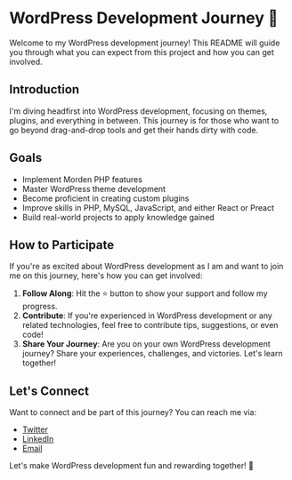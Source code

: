 # WordPress Development Journey 🚀

Welcome to my WordPress development journey! This README will guide you through what you can expect from this project and how you can get involved.

## Introduction

I'm diving headfirst into WordPress development, focusing on themes, plugins, and everything in between. This journey is for those who want to go beyond drag-and-drop tools and get their hands dirty with code.

## Goals

- Implement Morden PHP features
- Master WordPress theme development
- Become proficient in creating custom plugins
- Improve skills in PHP, MySQL, JavaScript, and either React or Preact
- Build real-world projects to apply knowledge gained

## How to Participate

If you're as excited about WordPress development as I am and want to join me on this journey, here's how you can get involved:

1. **Follow Along**: Hit the ⭐️ button to show your support and follow my progress.
2. **Contribute**: If you're experienced in WordPress development or any related technologies, feel free to contribute tips, suggestions, or even code!
3. **Share Your Journey**: Are you on your own WordPress development journey? Share your experiences, challenges, and victories. Let's learn together!

## Let's Connect

Want to connect and be part of this journey? You can reach me via:

- [Twitter](https://twitter.com/subaasw)
- [LinkedIn](https://linkedin.com/in/mrsbs)
- [Email](mailto:mrsbs.giri@gmail.com)

Let's make WordPress development fun and rewarding together! 🎉
